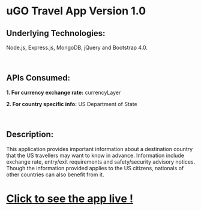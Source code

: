# uGO Travel App Version 1.0

## Underlying Technologies: 
Node.js, Express.js, MongoDB, jQuery and Bootstrap 4.0.

<br>

## APIs Consumed:
**1. For currency exchange rate:** currencyLayer

**2. For country specific info:** US Department of State

<br>

## Description:
This application provides important information about a destination country that the US travellers may want to know in advance. Information include exchange rate, entry/exit requirements and safety/security advisory notices. Though the information provided applies to the US citizens, nationals of other countries can also benefit from it.



# [Click to see the app live !](https://ugo-travel-app.herokuapp.com/)